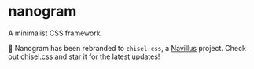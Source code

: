 # nanogram
A minimalist CSS framework.

🚨 Nanogram has been rebranded to `chisel.css`, a [Navillus](https://navillus.dev) project.  Check out [chisel.css](https://github.com/Navillus-BV/chisel) and star it for the latest updates!
